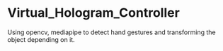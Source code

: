# Virtual_Hologram_Controller

Using opencv, mediapipe to detect hand gestures and transforming the object depending on it.
